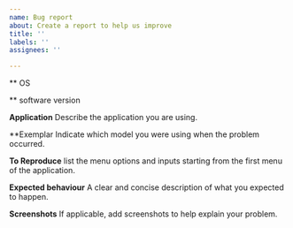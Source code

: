```yaml
---
name: Bug report
about: Create a report to help us improve
title: ''
labels: ''
assignees: ''

---
```


** OS

** software version

**Application**
Describe the application you are using.

**Exemplar
Indicate which model you were using when the problem occurred.

**To Reproduce**
list the menu options and inputs starting from the first menu of the application.

**Expected behaviour**
A clear and concise description of what you expected to happen.

**Screenshots**
If applicable, add screenshots to help explain your problem.
